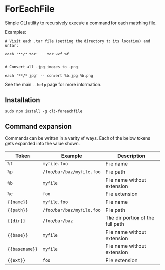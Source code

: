 ForEachFile
===========
Simple CLI utility to recursively execute a command for each matching file.

Examples:

	# Visit each .tar file (setting the directory to its location) and untar:

	each '**/*.tar' -- tar xvf %f


	# Convert all .jpg images to .png
	
	each '**/*.jpg' -- convert %b.jpg %b.png


See the main `--help` page for more information.


Installation
------------

	sudo npm install -g cli-foreachfile


Command expansion
-----------------
Commands can be written in a varity of ways. Each of the below tokens gets expanded into the value shown.

| Token          | Example                    | Description                      |
|----------------|----------------------------|----------------------------------|
| `%f`           | `myfile.foo`               | File name                        |
| `%p`           | `/foo/bar/baz/myfile.foo`  | File path                        |
| `%b`           | `myfile`                   | File name without extension      |
| `%e`           | `foo`                      | File extension                   |
| `{{name}}`     | `myfile.foo`               | File name                        |
| `{{path}}`     | `/foo/bar/baz/myfile.foo`  | File path                        |
| `{{dir}}`      | `/foo/bar/baz`             | The dir portion of the full path |
| `{{base}}`     | `myfile`                   | File name without extension      |
| `{{basename}}` | `myfile`                   | File name without extension      |
| `{{ext}}`      | `foo`                      | File extension                   |
